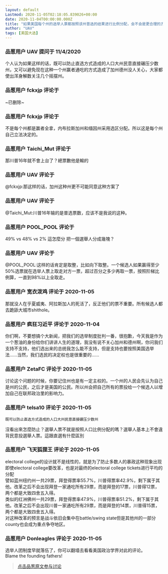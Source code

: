 ```yaml
---
layout: default
Lastmod: 2020-11-05T02:18:05.839026+00:00
date: 2020-11-04T00:00:00.000Z
title: "如果美国每个州的选举人票都按照该州普选的结果进行比例分配，会不会是更合理的方式？"
author: "UAV"
tags: [美国大选]
---
```



### 品葱用户 **UAV** 提问于 11/4/2020
    
个人认为如果这样的话，既可以防止直选方式造成的人口大州民意直接碾压少数州，又可以避免现在这种一个州赢者通吃的方式造成了加州德州没人关心，大家都使出浑身解数关注几个摇摆州。
    
                

### 品葱用户 **fckxjp** 评论于 
        
~已删除~
        
                

### 品葱用户 **fckxjp** 评论于 
        
不是每个州都是赢者全拿，内布拉斯加州和缅因州采用选区分配。所以这是每个州自己立法决定的。
        
                

### 品葱用户 **Taichi_Mut** 评论于 
        
那川普16年就不會上台了？總票數他是輸的
        
                

### 品葱用户 **UAV** 评论于 
        
@fckxjp:那这样的话，加州这种州更不可能同意这种方案了
        
                

### 品葱用户 **UAV** 评论于 
        
@Taichi\_Mut:川普16年输的是普选票数，应该不是我说的这种。
        
                

### 品葱用户 **POOL_POOL** 评论于 
        
49% vs 48% vs 2% 這怎麼分 把一個選舉人分成幾塊？
        
                

### 品葱用户 **UAV** 评论于 
        
@POOL\_POOL:这样的话肯定是取整，比如向下取整。一个候选人如果赢得至少50%选票就在选举人票上取走对方一票，超过百分之多少再取一票，按照阶梯比例算，一直到98%以上全取走。
        
                

### 品葱用户 **宽衣泼鸡** 评论于 2020-11-05
        
那就没人在乎夏威夷、阿拉斯加人的死活了，反正他们的票不重要。所有候选人都去跪舔大城市shithole。
        
                

### 品葱用户 **疯狂习近平** 评论于 2020-11-04
        
你们啊，不要想搞个大新闻，把我们的选举制度批判一番，很抱歉，今天我是作为一个葱油的身份给你们讲讲人生的道理，我没有说不关心加州和德州啊，你问我们支持不支持，他们选出来的总统我怎么能不支持，但是支持也要按照美国选举法……当然，我们选民的决定权也是很重要的……
        
                

### 品葱用户 **ZetaFC** 评论于 2020-11-05
        
讨论这个问题的时候，你要记住州也是有一定主权的。一个州的人民会先认为自己是州的公民，之后才是美国的公民。所以州会把自己所有的票投给一个候选人以增加自己在联邦政治里的影响力。
        
                

### 品葱用户 **telsa10** 评论于 2020-11-05
        
```
既可以防止直选方式造成的人口大州民意直接碾压少数州
```

  
沒看出來怎麼防止？選舉人票不就是按照人口比例分配的嗎？選舉人基本上不會違背民意投選舉人票。這跟直選有什麼區別
        
                

### 品葱用户 **飞天狐狸王** 评论于 2020-11-05
        
electoral college的设计就不是线性的，就是为了防止多数人的暴政这种现象出现  
即使electoral college要改革，也是对最终的electoral college tickets进行平均的分配  
譬如蓝州纽约州一共29票，拜登得票率55.7%，川普得票率42.9%，剩下属于其他。改革之后不会出现拜登一家通吃所有29票，而是拜登的17票，川普得12票，两个都是大致四舍五入得。  
类似的红洲佛州一共29票，拜登得票率47.9%，川普得票率51.2%，剩下属于其他。改革之后不会出现川普一家通吃所有29票，而是拜登的14票，川普得15票，两个都是大致四舍五入得。  
对这种改革的预言是战斗依旧会集中在battle/swing state但是其他州的一部分county也会成为重点争夺地区。
        
                

### 品葱用户 **Donleagles** 评论于 2020-11-05
        
选举人团制度早就落伍了，你可以翻墙去看看美国政治学界对此的评论。  
Blame the founding fathers!
        
                





> [点击品葱原文参与讨论](https://pincong.rocks/question/33065)

